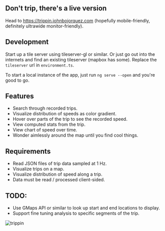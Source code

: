 ## Don't trip, there's a live version

Head to https://trippin.johnbojorquez.com (hopefully mobile-friendly, definitely ultrawide monitor-friendly).

## Development

Start up a tile server using tileserver-gl or similar. Or just go out into the internets and find an existing tileserver (mapbox has some). Replace the `tileserver` url in `environment.ts`.

To start a local instance of the app, just run `ng serve --open` and you're good to go.

## Features

* Search through recorded trips.
* Visualize distribution of speeds as color gradient.
* Hover over parts of the trip to see the recorded speed.
* View computed stats from the trip.
* View chart of speed over time.
* Wonder aimlessly around the map until you find cool things.

## Requirements

* Read JSON files of trip data sampled at 1 Hz.
* Visualize trips on a map.
* Visualize distribution of speed along a trip.
* Data must be read / processed client-sided.

## TODO:

* Use GMaps API or similar to look up start and end locations to display.
* Support fine tuning analysis to specific segments of the trip.

![trippin](http://memecrunch.com/meme/B4U5/man-you-trippin/image.jpg)
